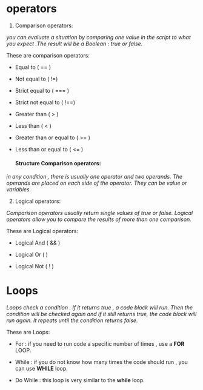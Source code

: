 

# operators

   1. Comparison operators:


*you can evaluate a situation by comparing one value in the script to what you expect .The result will be a  Boolean : true or false.*

These are comparison operators:

* Equal to ( == )

* Not equal to ( !=)

* Strict equal to ( === )

* Strict not equal to ( !==)

* Greater than ( > )

* Less than ( < )

* Greater than or equal to ( >= )

* Less than or equal to ( <= )



  #### Structure Comparison operators:
  
  
 *in any condition , there is usually one operator and two operands. The operands are placed on each side of the operator. They can be value or variables.*
  
  
   2. Logical operators:
  
  *Comparison operators usually return single values of true or false. Logical operators allow you to compare the results of more than one comparison.*
  
  These are Logical operators:
  
 * Logical And ( && )

* Logical Or ( )

* Logical Not ( ! )

 # Loops
 
 *Loops check a condition . If it returns true ,  a code block will run. Then the condition will be checked again and if it still returns true, the code block will run again.
 It repeats until the condition returns false.*
 
 These are Loops:
 
 * For : if you need to run code a specific number of times , use a **FOR** LOOP.

 * While : if you do not know how many times the code should run , you can use **WHILE** loop.

 * Do While : this loop is very similar to the **while** loop.
